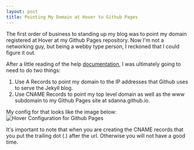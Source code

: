 ```yaml
---
layout: post
title: Pointing My Domain at Hover to Github Pages
---
```


The first order of business to standing up my blog was to point my domain registered at Hover at my Github Pages repository.  Now I'm not a networking guy, but being a webby type person, I reckoned that I could figure it out.

After a little reading of the help [documentation](https://help.github.com/articles/about-custom-domains-for-github-pages-sites), I was ultimately going to need to do two things:

1.  Use A Records to point my domain to the IP addresses that Github uses to serve the Jekyll blog.
2.  Use CNAME Records to point my top level domain as well as the www subdomain to my Github Pages site at sdanna.github.io.

My config for that looks like the image below:
<img src="{{ site.baseurl }}public/images/Hover-Github-Pages.png" alt="Hover Configuration for Github Pages" />

It's important to note that when you are creating the CNAME records that you put the trailing dot (.) after the url.  Otherwise you will not have a good time.
